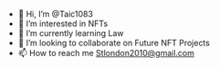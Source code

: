 - 👋 Hi, I’m @Taic1083
- 👀 I’m interested in NFTs
- 🌱 I’m currently learning Law
- 💞️ I’m looking to collaborate on Future NFT Projects
- 📫 How to reach me Stlondon2010@gmail.com

<!---
Taic1083/Taic1083 is a ✨ special ✨ repository because its `README.md` (this file) appears on your GitHub profile.
You can click the Preview link to take a look at your changes.
--->
